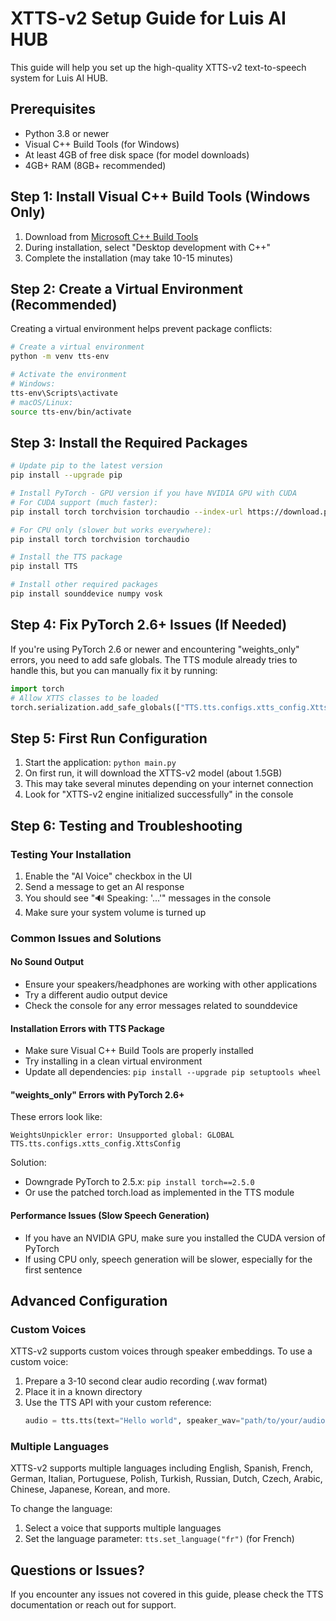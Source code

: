 # XTTS-v2 Setup Guide for Luis AI HUB

This guide will help you set up the high-quality XTTS-v2 text-to-speech system for Luis AI HUB.

## Prerequisites

- Python 3.8 or newer
- Visual C++ Build Tools (for Windows)
- At least 4GB of free disk space (for model downloads)
- 4GB+ RAM (8GB+ recommended)

## Step 1: Install Visual C++ Build Tools (Windows Only)

1. Download from [Microsoft C++ Build Tools](https://visualstudio.microsoft.com/visual-cpp-build-tools/)
2. During installation, select "Desktop development with C++"
3. Complete the installation (may take 10-15 minutes)

## Step 2: Create a Virtual Environment (Recommended)

Creating a virtual environment helps prevent package conflicts:

```bash
# Create a virtual environment
python -m venv tts-env

# Activate the environment
# Windows:
tts-env\Scripts\activate
# macOS/Linux:
source tts-env/bin/activate
```

## Step 3: Install the Required Packages

```bash
# Update pip to the latest version
pip install --upgrade pip

# Install PyTorch - GPU version if you have NVIDIA GPU with CUDA
# For CUDA support (much faster):
pip install torch torchvision torchaudio --index-url https://download.pytorch.org/whl/cu118

# For CPU only (slower but works everywhere):
pip install torch torchvision torchaudio

# Install the TTS package
pip install TTS

# Install other required packages
pip install sounddevice numpy vosk
```

## Step 4: Fix PyTorch 2.6+ Issues (If Needed)

If you're using PyTorch 2.6 or newer and encountering "weights_only" errors, you need to add safe globals. The TTS module already tries to handle this, but you can manually fix it by running:

```python
import torch
# Allow XTTS classes to be loaded
torch.serialization.add_safe_globals(["TTS.tts.configs.xtts_config.XttsConfig"])
```

## Step 5: First Run Configuration

1. Start the application: `python main.py`
2. On first run, it will download the XTTS-v2 model (about 1.5GB)
3. This may take several minutes depending on your internet connection
4. Look for "XTTS-v2 engine initialized successfully" in the console

## Step 6: Testing and Troubleshooting

### Testing Your Installation

1. Enable the "AI Voice" checkbox in the UI
2. Send a message to get an AI response
3. You should see "🔊 Speaking: '...'" messages in the console
4. Make sure your system volume is turned up

### Common Issues and Solutions

#### No Sound Output

- Ensure your speakers/headphones are working with other applications
- Try a different audio output device
- Check the console for any error messages related to sounddevice

#### Installation Errors with TTS Package

- Make sure Visual C++ Build Tools are properly installed
- Try installing in a clean virtual environment
- Update all dependencies: `pip install --upgrade pip setuptools wheel`

#### "weights_only" Errors with PyTorch 2.6+

These errors look like:
```
WeightsUnpickler error: Unsupported global: GLOBAL TTS.tts.configs.xtts_config.XttsConfig
```

Solution:
- Downgrade PyTorch to 2.5.x: `pip install torch==2.5.0`
- Or use the patched torch.load as implemented in the TTS module

#### Performance Issues (Slow Speech Generation)

- If you have an NVIDIA GPU, make sure you installed the CUDA version of PyTorch
- If using CPU only, speech generation will be slower, especially for the first sentence

## Advanced Configuration

### Custom Voices

XTTS-v2 supports custom voices through speaker embeddings. To use a custom voice:

1. Prepare a 3-10 second clear audio recording (.wav format)
2. Place it in a known directory
3. Use the TTS API with your custom reference:
   ```python
   audio = tts.tts(text="Hello world", speaker_wav="path/to/your/audio.wav")
   ```

### Multiple Languages

XTTS-v2 supports multiple languages including English, Spanish, French, German, Italian, Portuguese, Polish, Turkish, Russian, Dutch, Czech, Arabic, Chinese, Japanese, Korean, and more.

To change the language:
1. Select a voice that supports multiple languages
2. Set the language parameter: `tts.set_language("fr")` (for French)

## Questions or Issues?

If you encounter any issues not covered in this guide, please check the TTS documentation or reach out for support.
